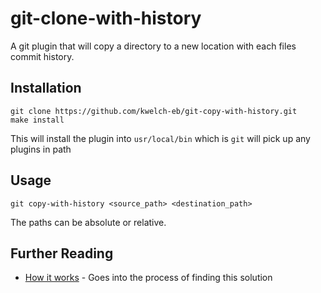 # git-clone-with-history

A git plugin that will copy a directory to a new location with each files commit history.

## Installation

```
git clone https://github.com/kwelch-eb/git-copy-with-history.git
make install
```

This will install the plugin into `usr/local/bin` which is `git` will pick up any plugins in path

## Usage

`git copy-with-history <source_path> <destination_path>`

The paths can be absolute or relative.

## Further Reading

- [How it works](./how-it-works.md) - Goes into the process of finding this solution
